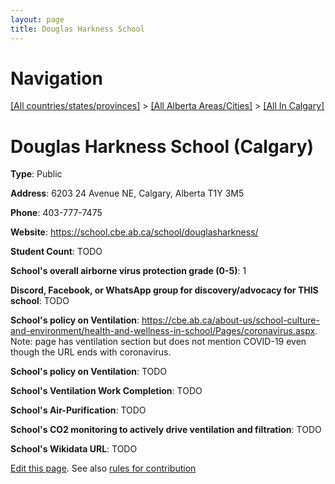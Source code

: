 ```yaml
---
layout: page
title: Douglas Harkness School
---
```

# Navigation

[[All countries/states/provinces]](../../..) > [[All Alberta Areas/Cities]](../..) > [[All In Calgary]](..)

# Douglas Harkness School (Calgary)

**Type**: Public

**Address**: 6203 24 Avenue NE, Calgary, Alberta T1Y 3M5

**Phone**: 403-777-7475

**Website**: <https://school.cbe.ab.ca/school/douglasharkness/>

**Student Count**: TODO

**School's overall airborne virus protection grade (0-5)**: 1

**Discord, Facebook, or WhatsApp group for discovery/advocacy for THIS school**: TODO

**School's policy on Ventilation**: <https://cbe.ab.ca/about-us/school-culture-and-environment/health-and-wellness-in-school/Pages/coronavirus.aspx>. Note: page has ventilation section but does not mention COVID-19 even though the URL ends with coronavirus.

**School's policy on Ventilation**: TODO

**School's Ventilation Work Completion**: TODO

**School's Air-Purification**: TODO

**School's CO2 monitoring to actively drive ventilation and filtration**: TODO

**School's Wikidata URL**: TODO


[Edit this page](https://github.com/ventilate-schools/AB/edit/main/./Calgary/Douglas_Harkness_School.md). See also [rules for contribution](../../../contribution-rules/)
